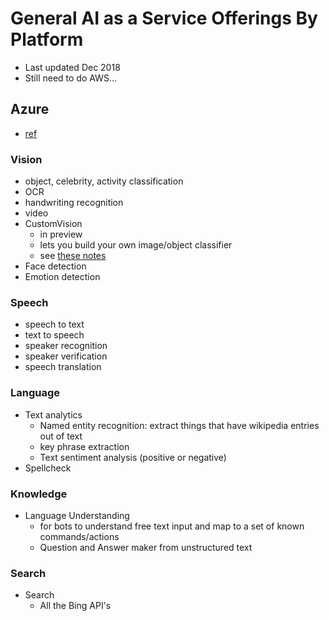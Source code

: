 General AI as a Service Offerings By Platform
==========================

- Last updated Dec 2018
- Still need to do AWS...

## Azure
- [ref](https://azure.microsoft.com/en-us/services/cognitive-services/directory/)

### Vision
- object, celebrity, activity classification
- OCR
- handwriting recognition
- video
- CustomVision
  - in preview
  - lets you build your own image/object classifier
  - see [these notes](/programming/data-sci/computer-vision-azure-open-cv)
- Face detection
- Emotion detection

### Speech
- speech to text
- text to speech
- speaker recognition
- speaker verification
- speech translation

### Language
- Text analytics
  - Named entity recognition: extract things that have wikipedia entries out of text
  - key phrase extraction
  - Text sentiment analysis (positive or negative)
- Spellcheck

### Knowledge
- Language Understanding
  - for bots to understand free text input and map to a set of known commands/actions
  - Question and Answer maker from unstructured text

### Search
- Search
  - All the Bing API's
